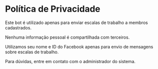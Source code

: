 <!DOCTYPE html>
<html lang="pt-BR">
<head>
  <meta charset="UTF-8">
  <title>Política de Privacidade</title>
</head>
<body>
  <h1>Política de Privacidade</h1>
  <p>Este bot é utilizado apenas para enviar escalas de trabalho a membros cadastrados.</p>
  <p>Nenhuma informação pessoal é compartilhada com terceiros.</p>
  <p>Utilizamos seu nome e ID do Facebook apenas para envio de mensagens sobre escalas de trabalho.</p>
  <p>Para dúvidas, entre em contato com o administrador do sistema.</p>
</body>
</html>
